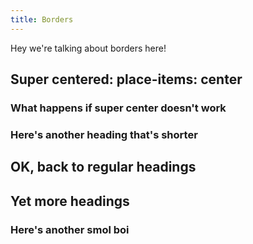 ```yaml
---
title: Borders
---
```


Hey we're talking about borders here!

## Super centered: place-items: center

### What happens if super center doesn't work

### Here's another heading that's shorter

## OK, back to regular headings

## Yet more headings

### Here's another smol boi
